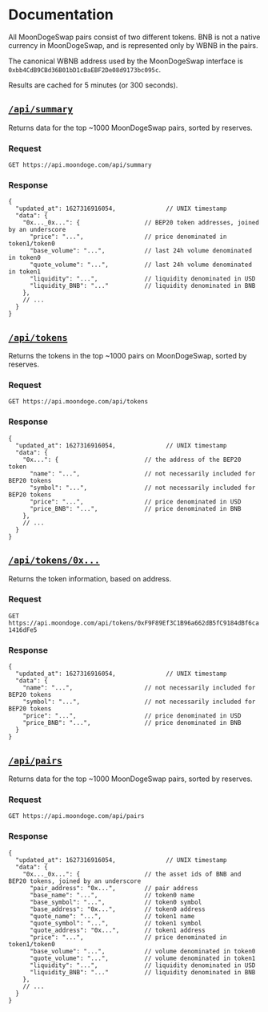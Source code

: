 # Documentation

All MoonDogeSwap pairs consist of two different tokens. BNB is not a native currency in MoonDogeSwap, and is represented only by WBNB in the pairs. 

The canonical WBNB address used by the MoonDogeSwap interface is `0xbb4CdB9CBd36B01bD1cBaEBF2De08d9173bc095c`.

Results are cached for 5 minutes (or 300 seconds).

## [`/api/summary`](https://api.moondoge.com/api/summary)

Returns data for the top ~1000 MoonDogeSwap pairs, sorted by reserves. 

### Request

`GET https://api.moondoge.com/api/summary`

### Response

```json5
{
  "updated_at": 1627316916054,              // UNIX timestamp
  "data": {
    "0x..._0x...": {                  // BEP20 token addresses, joined by an underscore
      "price": "...",                 // price denominated in token1/token0
      "base_volume": "...",           // last 24h volume denominated in token0
      "quote_volume": "...",          // last 24h volume denominated in token1
      "liquidity": "...",             // liquidity denominated in USD
      "liquidity_BNB": "..."          // liquidity denominated in BNB
    },
    // ...
  }
}
```

## [`/api/tokens`](https://api.moondoge.com/api/tokens)

Returns the tokens in the top ~1000 pairs on MoonDogeSwap, sorted by reserves.

### Request

`GET https://api.moondoge.com/api/tokens`

### Response

```json5
{
  "updated_at": 1627316916054,              // UNIX timestamp
  "data": {
    "0x...": {                        // the address of the BEP20 token
      "name": "...",                  // not necessarily included for BEP20 tokens
      "symbol": "...",                // not necessarily included for BEP20 tokens
      "price": "...",                 // price denominated in USD
      "price_BNB": "...",             // price denominated in BNB
    },
    // ...
  }
}
```

## [`/api/tokens/0x...`](https://api.moondoge.com/api/tokens/0xF9F89Ef3C1B96a662dB5fC9184dBf6ca1416dFe5)

Returns the token information, based on address.

### Request

`GET https://api.moondoge.com/api/tokens/0xF9F89Ef3C1B96a662dB5fC9184dBf6ca1416dFe5`

### Response

```json5
{
  "updated_at": 1627316916054,              // UNIX timestamp
  "data": {
    "name": "...",                    // not necessarily included for BEP20 tokens
    "symbol": "...",                  // not necessarily included for BEP20 tokens
    "price": "...",                   // price denominated in USD
    "price_BNB": "...",               // price denominated in BNB
  }
}
```

## [`/api/pairs`](https://api.moondoge.com/api/pairs)

Returns data for the top ~1000 MoonDogeSwap pairs, sorted by reserves.

### Request

`GET https://api.moondoge.com/api/pairs`

### Response

```json5
{
  "updated_at": 1627316916054,              // UNIX timestamp
  "data": {
    "0x..._0x...": {                  // the asset ids of BNB and BEP20 tokens, joined by an underscore
      "pair_address": "0x...",        // pair address
      "base_name": "...",             // token0 name
      "base_symbol": "...",           // token0 symbol
      "base_address": "0x...",        // token0 address
      "quote_name": "...",            // token1 name
      "quote_symbol": "...",          // token1 symbol
      "quote_address": "0x...",       // token1 address
      "price": "...",                 // price denominated in token1/token0
      "base_volume": "...",           // volume denominated in token0
      "quote_volume": "...",          // volume denominated in token1
      "liquidity": "...",             // liquidity denominated in USD
      "liquidity_BNB": "..."          // liquidity denominated in BNB
    },
    // ...
  }
}
```
